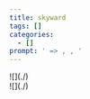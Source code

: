 ```yaml
---
title: skyward
tags: []
categories:
  - []
prompt: ' => , , '
---
```

<!-- more --><div class="embedded-image-left">![](./)</div><div class="embedded-image-right">![](./)</div>